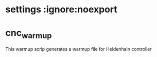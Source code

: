 
# settings :ignore:noexport


# cnc<sub>warmup</sub>

This warmup scrip generates a warmup file for Heidenhain controller

